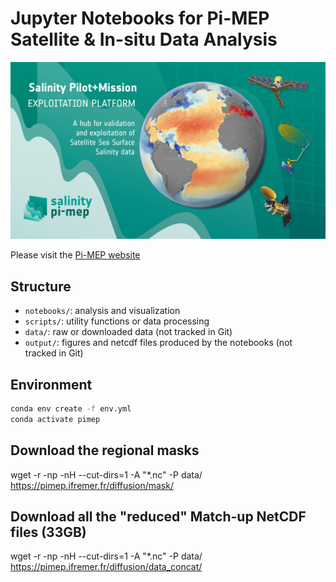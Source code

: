 # Jupyter Notebooks for Pi-MEP Satellite & In-situ Data Analysis

![](Salinity_Pi-MEP_supporting_Visual.jpg)

Please visit the [Pi-MEP website](https://www.salinity-pimep.org/)

## Structure

- `notebooks/`: analysis and visualization
- `scripts/`: utility functions or data processing
- `data/`: raw or downloaded data (not tracked in Git)
- `output/`: figures and netcdf files produced by the notebooks (not tracked in Git)

## Environment

```bash
conda env create -f env.yml
conda activate pimep
```
## Download the regional masks

wget -r -np -nH --cut-dirs=1 -A "*.nc" -P data/ https://pimep.ifremer.fr/diffusion/mask/

## Download all the "reduced" Match-up NetCDF files (33GB)

wget -r -np -nH --cut-dirs=1 -A "*.nc" -P data/ https://pimep.ifremer.fr/diffusion/data_concat/

